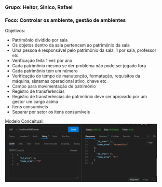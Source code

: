 ### Grupo: Heitor, Sinico, Rafael
### Foco: Controlar os ambiente, gestão de ambientes

Objetivos:
<ul>
  <li>Patrimônio dividido por sala</li>
  <li>Os objetos dentro da sala pertencem ao patrimônio da sala</li>
  <li>Uma pessoa é responsável pelo patrimônio da sala, 1 por sala, professor etc</li>
  <li>Verificação feita 1 vez por ano</li>
  <li>Cada patrimônio mesmo se der problema não pode ser jogado fora</li>
  <li>Cada patrimônio tem um número</li>
  <li>Verificação do tempo de manutenção, formatação, requisitos da máquina, sistemas operacional ativo, chave etc.</li>
  <li>Campo para movimentação de patrimônio</li>
  <li>Registro de transferências</li>
  <li>Registro de transferências de patrimônio deve ser aprovado por um gestor um cargo acima</li>
  <li>Itens consumiveis</li>
  <li>Separar por setor os itens consumiveis</li>
</ul>

Modelo Conceitual:
![Modelo de Negócios](requisitions_api_images/areas.png)

